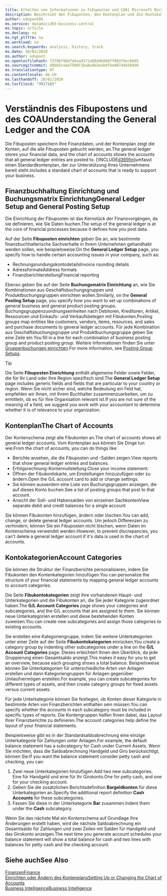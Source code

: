 ```yaml
---
title: Erhalten von Informationen zu Fibuposten und COA| Microsoft Docs
description: Beschreibt den Fibuposten, den Kontenplan und die Kontokategorien.
author: edupont04
ms.service: dynamics365-business-central
ms.topic: article
ms.devlang: na
ms.tgt_pltfrm: na
ms.workload: na
ms.search.keywords: analysis, history, track
ms.date: 10/01/2020
ms.author: edupont
ms.openlocfilehash: f370bf9bb7e6aa4571a88d4b868ff86376ecb605
ms.sourcegitcommit: ddbb5cede750df1baba4b3eab8fbed6744b5b9d6
ms.translationtype: HT
ms.contentlocale: de-CH
ms.lasthandoff: 10/01/2020
ms.locfileid: "3917165"
---
```

# <a name="understanding-the-general-ledger-and-the-coa"></a><span data-ttu-id="8ac45-103">Verständnis des Fibupostens und des COA</span><span class="sxs-lookup"><span data-stu-id="8ac45-103">Understanding the General Ledger and the COA</span></span>

<span data-ttu-id="8ac45-104">Die Fibuposten speichern Ihre Finanzdaten, und der Kontenplan zeigt die Konten, auf die alle Fibuposten gebucht werden, an.</span><span class="sxs-lookup"><span data-stu-id="8ac45-104">The general ledger stores your financial data, and the chart of accounts shows the accounts that all general ledger entries are posted to.</span></span> [!INCLUDE[d365fin](includes/d365fin_md.md)]<span data-ttu-id="8ac45-105">umfasst einen Standardkontenplan, der zur Unterstützung Ihres Unternehmens bereit steht.</span><span class="sxs-lookup"><span data-stu-id="8ac45-105">includes a standard chart of accounts that is ready to support your business.</span></span>

## <a name="general-ledger-setup-and-general-posting-setup"></a><span data-ttu-id="8ac45-106">Finanzbuchhaltung Einrichtung und Buchungsmatrix Einrichtung</span><span class="sxs-lookup"><span data-stu-id="8ac45-106">General Ledger Setup and General Posting Setup</span></span>

<span data-ttu-id="8ac45-107">Die Einrichtung der Fibuposten ist das Kernstück der Finanzvorgängen, da sie definieren, wie Sie Daten buchen.</span><span class="sxs-lookup"><span data-stu-id="8ac45-107">The setup of the general ledger is at the core of financial processes because it defines how you post data.</span></span>  

<span data-ttu-id="8ac45-108">Auf der Seite **Fibuposten einrichten** geben Sie an, wie bestimmte finanzbuchhalterische Sachverhalte in Ihrem Unternehmen gehandhabt werden sollen, wie beispielsweise:</span><span class="sxs-lookup"><span data-stu-id="8ac45-108">On the **General Ledger Setup** page, you specify how to handle certain accounting issues in your company, such as:</span></span>  

* <span data-ttu-id="8ac45-109">Rechnungsrundungskontodetails</span><span class="sxs-lookup"><span data-stu-id="8ac45-109">Invoice rounding details</span></span>  
* <span data-ttu-id="8ac45-110">Adressformate</span><span class="sxs-lookup"><span data-stu-id="8ac45-110">Address formats</span></span>  
* <span data-ttu-id="8ac45-111">Finanzberichterstellung</span><span class="sxs-lookup"><span data-stu-id="8ac45-111">Financial reporting</span></span>  

<span data-ttu-id="8ac45-112">Ebenso geben Sie auf der Seite **Buchungsmatrix Einrichtung** an, wie Sie Kombinationen aus Geschäftsbuchungsgruppen und Produktbuchungsgruppen einrichten wollen.</span><span class="sxs-lookup"><span data-stu-id="8ac45-112">Similarly, on the **General Posting Setup** page, you specify how you want to set up combinations of general business and general product posting groups.</span></span> <span data-ttu-id="8ac45-113">Buchungsgruppenzuordnungseinheiten nach Debitoren, Kreditoren, Artikel, Ressourcen und Einkaufs- und Verkaufsbelegen mit Fibukonten.</span><span class="sxs-lookup"><span data-stu-id="8ac45-113">Posting groups map entities like customers, vendors, items, resources, and sales and purchase documents to general ledger accounts.</span></span> <span data-ttu-id="8ac45-114">Für jede Kombination aus Geschäftsbuchungsgruppe und Produktbuchungsgruppe geben Sie eine Zeile ein.</span><span class="sxs-lookup"><span data-stu-id="8ac45-114">You fill in a line for each combination of business posting group and product posting group.</span></span> <span data-ttu-id="8ac45-115">Weitere Informationen finden Sie unter [Gruppenbuchungen einrichten](finance-posting-groups.md).</span><span class="sxs-lookup"><span data-stu-id="8ac45-115">For more information, see [Posting Group Setups](finance-posting-groups.md).</span></span>  

> [!TIP]
> <span data-ttu-id="8ac45-116">Die Seite **Fibuposten Einrichtung** enthält allgemeine Felder sowie Felder, die für Ihr Land oder Ihre Region spezifisch sind.</span><span class="sxs-lookup"><span data-stu-id="8ac45-116">The **General Ledger Setup** page includes generic fields and fields that are particular to your country or region.</span></span> <span data-ttu-id="8ac45-117">Wenn Sie nicht sicher sind, welche Bedeutung ein Feld hat, empfehlen wir Ihnen, mit Ihrem Buchhalter zusammenzuarbeiten, um zu ermitteln, ob es für Ihre Organisation relevant ist.</span><span class="sxs-lookup"><span data-stu-id="8ac45-117">If you are not sure of the meaning of a field, we suggest you work with your accountant to determine whether it is of relevance to your organization.</span></span>  

## <a name="the-chart-of-accounts"></a><span data-ttu-id="8ac45-118">Kontenplan</span><span class="sxs-lookup"><span data-stu-id="8ac45-118">The Chart of Accounts</span></span>

<span data-ttu-id="8ac45-119">Der Kontenschema zeigt alle Fibukonten an.</span><span class="sxs-lookup"><span data-stu-id="8ac45-119">The chart of accounts shows all general ledger accounts.</span></span> <span data-ttu-id="8ac45-120">Vom Kontenplan aus können Sie Dinge tun wie:</span><span class="sxs-lookup"><span data-stu-id="8ac45-120">From the chart of accounts, you can do things like:</span></span>  

* <span data-ttu-id="8ac45-121">Berichte ansehen, die die Fibuposten und -Salden zeigen.</span><span class="sxs-lookup"><span data-stu-id="8ac45-121">View reports that show general ledger entries and balances.</span></span>  
* <span data-ttu-id="8ac45-122">Erfolgsrechnung-Kontennullstellung.</span><span class="sxs-lookup"><span data-stu-id="8ac45-122">Close your income statement.</span></span>  
* <span data-ttu-id="8ac45-123">Öffnen der Fibukontokarte, um Einstellungen hinzuzufügen oder zu ändern.</span><span class="sxs-lookup"><span data-stu-id="8ac45-123">Open the G/L account card to add or change settings.</span></span>  
* <span data-ttu-id="8ac45-124">Sie können ausserdem eine Liste von Buchungsgruppen anzeigen, die auf dieses Konto buchen.</span><span class="sxs-lookup"><span data-stu-id="8ac45-124">See a list of posting groups that post to that account.</span></span>
* <span data-ttu-id="8ac45-125">Ansicht der Soll- und Habensalden von einzelnen Sachkonten</span><span class="sxs-lookup"><span data-stu-id="8ac45-125">View separate debit and credit balances for a single account</span></span>  

<span data-ttu-id="8ac45-126">Sie können Fibukonten hinzufügen, ändern oder löschen.</span><span class="sxs-lookup"><span data-stu-id="8ac45-126">You can add, change, or delete general ledger accounts.</span></span> <span data-ttu-id="8ac45-127">Um jedoch Differenzen zu verhindern, können Sie ein Fibuposten nicht löschen, wenn Daten im Kontenschema verwendet werden.</span><span class="sxs-lookup"><span data-stu-id="8ac45-127">However, to prevent discrepancies, you can't delete a general ledger account if it's data is used in the chart of accounts.</span></span>  

## <a name="account-categories"></a><span data-ttu-id="8ac45-128">Kontokategorien</span><span class="sxs-lookup"><span data-stu-id="8ac45-128">Account Categories</span></span>

<span data-ttu-id="8ac45-129">Sie können die Struktur der Finanzberichte personalisieren, indem Sie Fibukonten den Kontenkategorien hinzufügen.</span><span class="sxs-lookup"><span data-stu-id="8ac45-129">You can personalize the structure of your financial statements by mapping general ledger accounts to account categories.</span></span>  

<span data-ttu-id="8ac45-130">Die Seite **Fibukontokategorien** zeigt Ihre vorhandenen Haupt- und Unterkategorien und die Fibukonten an, die Sie jeder Kategorie zugeordnet haben.</span><span class="sxs-lookup"><span data-stu-id="8ac45-130">The **G/L Account Categories** page shows your categories and subcategories, and the G/L accounts that are assigned to them.</span></span> <span data-ttu-id="8ac45-131">Sie können neue Unterkategorien erstellen und diese bestehenden Konten zuweisen.</span><span class="sxs-lookup"><span data-stu-id="8ac45-131">You can create new subcategories and assign those categories to existing accounts.</span></span>  

<span data-ttu-id="8ac45-132">Sie erstellen eine Kategoriengruppe, indem Sie weitere Unterkategorien unter einer Zeile auf der Seite **Fibukontokategorien** einrücken.</span><span class="sxs-lookup"><span data-stu-id="8ac45-132">You create a category group by indenting other subcategories under a line on the **G/L Account Categories** page.</span></span> <span data-ttu-id="8ac45-133">Dieses erleichtert Ihnen den Überblick, da jede Gruppierung einen Gesamtsaldo anzeigt.</span><span class="sxs-lookup"><span data-stu-id="8ac45-133">This makes it easy for you to get an overview, because each grouping shows a total balance.</span></span> <span data-ttu-id="8ac45-134">Beispielsweise können Sie Unterkategorien für unterschiedliche Arten von Anlagen erstellen und dann Kategoriengruppen für Anlagen gegenüber Umlaufvermögen erstellen.</span><span class="sxs-lookup"><span data-stu-id="8ac45-134">For example, you can create subcategories for different types of assets, and then create category groups for fixed assets versus current assets.</span></span>  

<span data-ttu-id="8ac45-135">Für jede Unterkategorie können Sie festlegen, ob Konten dieser Kategorie in bestimmte Arten von Finanzberichten enthalten sein müssen.</span><span class="sxs-lookup"><span data-stu-id="8ac45-135">You can specify whether the accounts in each subcategory must be included in specific types of reports.</span></span> <span data-ttu-id="8ac45-136">Die Kontengruppen helfen Ihnen dabei, das Layout Ihrer Finanzberichte zu definieren.</span><span class="sxs-lookup"><span data-stu-id="8ac45-136">The account categories help define the layout of your financial statements.</span></span>  

<span data-ttu-id="8ac45-137">Beispielsweise gibt es in der Standardsaldoabrechnung eine einzige Unterkategorie für Zahlungen unter Anlagen.</span><span class="sxs-lookup"><span data-stu-id="8ac45-137">For example, the default balance statement has a subcategory for Cash under Current Assets.</span></span> <span data-ttu-id="8ac45-138">Wenn Sie möchten, dass die Saldoabrechnung Handgeld und Giro berücksichtigt, können Sie:</span><span class="sxs-lookup"><span data-stu-id="8ac45-138">If you want the balance statement consider petty cash and checking, you can:</span></span>  

1. <span data-ttu-id="8ac45-139">Zwei neue Unterkategorien hinzufügen.</span><span class="sxs-lookup"><span data-stu-id="8ac45-139">Add two new subcategories.</span></span> <span data-ttu-id="8ac45-140">Eine für Handgeld und eine für Ihr Girokonto.</span><span class="sxs-lookup"><span data-stu-id="8ac45-140">One for petty cash, and one for your checking account.</span></span>  
2. <span data-ttu-id="8ac45-141">Geben Sie die zusätzlichen Berichtsdefinition **Bargeldkonten** für diese Unterkategorien an.</span><span class="sxs-lookup"><span data-stu-id="8ac45-141">Specify the additional report definition **Cash Accounts** for these subcategories.</span></span>  
3. <span data-ttu-id="8ac45-142">Fassen Sie diese in der Unterkategorie **Bar** zusammen.</span><span class="sxs-lookup"><span data-stu-id="8ac45-142">Indent them under the **Cash** subcategory.</span></span>  

<span data-ttu-id="8ac45-143">Wenn Sie das nächste Mal ein Kontenschema auf Grundlage Ihre Änderungen erstellt haben, wird die nächste Saldoabrechnung ein Gesamtsaldo für Zahlungen und zwei Zeilen mit Salden für Handgeld und das Girokonto anzeigen.</span><span class="sxs-lookup"><span data-stu-id="8ac45-143">The next time you generate account schedules your balance statement will show a total balance for cash and two lines with balances for petty cash and the checking account.</span></span>  

## <a name="see-also"></a><span data-ttu-id="8ac45-144">Siehe auch</span><span class="sxs-lookup"><span data-stu-id="8ac45-144">See Also</span></span>

[<span data-ttu-id="8ac45-145">Finanzen</span><span class="sxs-lookup"><span data-stu-id="8ac45-145">Finance</span></span>](finance.md)  
[<span data-ttu-id="8ac45-146">Einrichten oder Ändern des Kontenplans</span><span class="sxs-lookup"><span data-stu-id="8ac45-146">Setting Up or Changing the Chart of Accounts</span></span>](finance-setup-chart-accounts.md)  
[<span data-ttu-id="8ac45-147">Business Intelligence</span><span class="sxs-lookup"><span data-stu-id="8ac45-147">Business Intelligence</span></span>](bi.md)  
